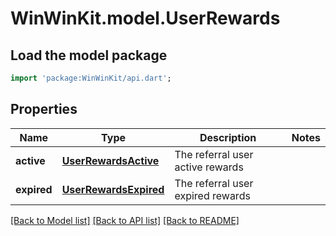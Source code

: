 # WinWinKit.model.UserRewards

## Load the model package
```dart
import 'package:WinWinKit/api.dart';
```

## Properties
Name | Type | Description | Notes
------------ | ------------- | ------------- | -------------
**active** | [**UserRewardsActive**](UserRewardsActive.md) | The referral user active rewards | 
**expired** | [**UserRewardsExpired**](UserRewardsExpired.md) | The referral user expired rewards | 

[[Back to Model list]](../README.md#documentation-for-models) [[Back to API list]](../README.md#documentation-for-api-endpoints) [[Back to README]](../README.md)


